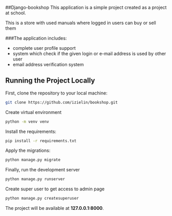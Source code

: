 ##Django-bookshop
This application is a simple project created as a project at school.

This is a store with used manuals where logged in users can buy or sell them

###The application includes:
* complete user profile support
* system which check if the given login or e-mail address is used by other user
* email address verification system

## Running the Project Locally

First, clone the repository to your local machine:
```bash
git clone https://github.com/izielin/bookshop.git
```
Create virtual environment
```bash
python -m venv venv
```

Install the requirements:
```bash
pip install -r requirements.txt
```

Apply the migrations:
```bash
python manage.py migrate
```

Finally, run the development server
```bash
python manage.py runserver
```

Create super user to get access to admin page
```bash
python manage.py createsuperuser
```

The project will be available at **127.0.0.1:8000**.

